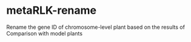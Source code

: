 # metaRLK-rename
Rename the gene ID of chromosome-level plant based on the results of Comparison with model plants
